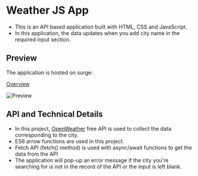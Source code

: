 # Weather JS App

- This is an API based application built with HTML, CSS and JavaScript.
- In this application, the data updates when you add city name in the required input section.

## Preview

The application is hosted on surge:

[Overview](https://weather-api-app.surge.sh)

![Preview](https://i.ibb.co/dM6ts24/JS-project.png)

## API and Technical Details

- In this project, [OpenWeather](https://openweathermap.org/) free API is used to collect the data corresponding to the city.
- ES6 arrow functions are used in this project.
- Fetch API (fetch() method) is used with async/await functions to get the data from the API
- The application will pop-up an error message if the city you're searching for is not in the record of the API or the input is left blank.

